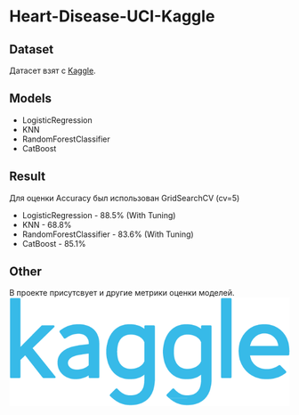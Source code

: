 # Heart-Disease-UCI-Kaggle
## Dataset
Датасет взят с [Kaggle](https://www.kaggle.com/ronitf/heart-disease-uci). 
## Models
* LogisticRegression
* KNN
* RandomForestClassifier
* CatBoost
## Result
Для оценки Accuracy был использован GridSearchCV (cv=5)
* LogisticRegression - 88.5% (With Tuning)
* KNN - 68.8%
* RandomForestClassifier - 83.6% (With Tuning)
* CatBoost - 85.1%
## Other 
В проекте присутсвует и другие метрики оценки моделей.
![img](https://github.com/Audorion/Heart-Disease-UCI-Kaggle/blob/main/Kaggle_logo.png)  
